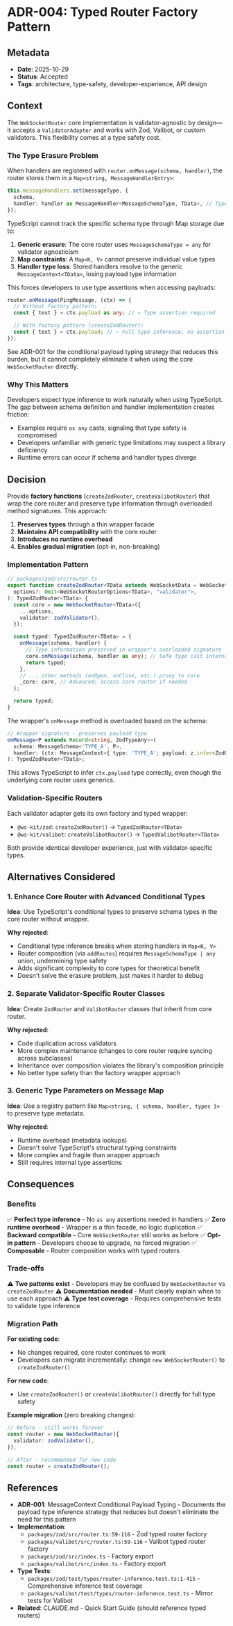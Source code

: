 # ADR-004: Typed Router Factory Pattern

## Metadata

- **Date**: 2025-10-29
- **Status**: Accepted
- **Tags**: architecture, type-safety, developer-experience, API design

## Context

The `WebSocketRouter` core implementation is validator-agnostic by design—it accepts a `ValidatorAdapter` and works with Zod, Valibot, or custom validators. This flexibility comes at a type safety cost.

### The Type Erasure Problem

When handlers are registered with `router.onMessage(schema, handler)`, the router stores them in a `Map<string, MessageHandlerEntry>`:

```typescript
this.messageHandlers.set(messageType, {
  schema,
  handler: handler as MessageHandler<MessageSchemaType, TData>, // Type erased here
});
```

TypeScript cannot track the specific schema type through Map storage due to:

1. **Generic erasure**: The core router uses `MessageSchemaType = any` for validator agnosticism
2. **Map constraints**: A `Map<K, V>` cannot preserve individual value types
3. **Handler type loss**: Stored handlers resolve to the generic `MessageContext<TData>`, losing payload type information

This forces developers to use type assertions when accessing payloads:

```typescript
router.onMessage(PingMessage, (ctx) => {
  // Without factory pattern:
  const { text } = ctx.payload as any; // ← Type assertion required

  // With factory pattern (createZodRouter):
  const { text } = ctx.payload; // ← Full type inference, no assertion
});
```

See ADR-001 for the conditional payload typing strategy that reduces this burden, but it cannot completely eliminate it when using the core `WebSocketRouter` directly.

### Why This Matters

Developers expect type inference to work naturally when using TypeScript. The gap between schema definition and handler implementation creates friction:

- Examples require `as any` casts, signaling that type safety is compromised
- Developers unfamiliar with generic type limitations may suspect a library deficiency
- Runtime errors can occur if schema and handler types diverge

## Decision

Provide **factory functions** (`createZodRouter`, `createValibotRouter`) that wrap the core router and preserve type information through overloaded method signatures. This approach:

1. **Preserves types** through a thin wrapper facade
2. **Maintains API compatibility** with the core router
3. **Introduces no runtime overhead**
4. **Enables gradual migration** (opt-in, non-breaking)

### Implementation Pattern

```typescript
// packages/zod/src/router.ts
export function createZodRouter<TData extends WebSocketData = WebSocketData>(
  options?: Omit<WebSocketRouterOptions<TData>, "validator">,
): TypedZodRouter<TData> {
  const core = new WebSocketRouter<TData>({
    ...options,
    validator: zodValidator(),
  });

  const typed: TypedZodRouter<TData> = {
    onMessage(schema, handler) {
      // Type information preserved in wrapper's overloaded signature
      core.onMessage(schema, handler as any); // Safe type cast internally
      return typed;
    },
    // ... other methods (onOpen, onClose, etc.) proxy to core
    _core: core, // Advanced: access core router if needed
  };

  return typed;
}
```

The wrapper's `onMessage` method is overloaded based on the schema:

```typescript
// Wrapper signature - preserves payload type
onMessage<P extends Record<string, ZodTypeAny>>(
  schema: MessageSchema<'TYPE_A', P>,
  handler: (ctx: MessageContext<{ type: 'TYPE_A'; payload: z.infer<ZodObject<P>> }, TData>) => void
): TypedZodRouter<TData>;
```

This allows TypeScript to infer `ctx.payload` type correctly, even though the underlying core router uses generics.

### Validation-Specific Routers

Each validator adapter gets its own factory and typed wrapper:

- `@ws-kit/zod`: `createZodRouter()` → `TypedZodRouter<TData>`
- `@ws-kit/valibot`: `createValibotRouter()` → `TypedValibotRouter<TData>`

Both provide identical developer experience, just with validator-specific types.

## Alternatives Considered

### 1. Enhance Core Router with Advanced Conditional Types

**Idea**: Use TypeScript's conditional types to preserve schema types in the core router without wrapper.

**Why rejected**:

- Conditional type inference breaks when storing handlers in `Map<K, V>`
- Router composition (via `addRoutes`) requires `MessageSchemaType | any` union, undermining type safety
- Adds significant complexity to core types for theoretical benefit
- Doesn't solve the erasure problem, just makes it harder to debug

### 2. Separate Validator-Specific Router Classes

**Idea**: Create `ZodRouter` and `ValibotRouter` classes that inherit from core router.

**Why rejected**:

- Code duplication across validators
- More complex maintenance (changes to core router require syncing across subclasses)
- Inheritance over composition violates the library's composition principle
- No better type safety than the factory wrapper approach

### 3. Generic Type Parameters on Message Map

**Idea**: Use a registry pattern like `Map<string, { schema, handler, types }>` to preserve type metadata.

**Why rejected**:

- Runtime overhead (metadata lookups)
- Doesn't solve TypeScript's structural typing constraints
- More complex and fragile than wrapper approach
- Still requires internal type assertions

## Consequences

### Benefits

✅ **Perfect type inference** - No `as any` assertions needed in handlers
✅ **Zero runtime overhead** - Wrapper is a thin facade, no logic duplication
✅ **Backward compatible** - Core `WebSocketRouter` still works as before
✅ **Opt-in pattern** - Developers choose to upgrade, no forced migration
✅ **Composable** - Router composition works with typed routers

### Trade-offs

⚠️ **Two patterns exist** - Developers may be confused by `WebSocketRouter` vs `createZodRouter`
⚠️ **Documentation needed** - Must clearly explain when to use each approach
⚠️ **Type test coverage** - Requires comprehensive tests to validate type inference

### Migration Path

**For existing code**:

- No changes required, core router continues to work
- Developers can migrate incrementally: change `new WebSocketRouter()` to `createZodRouter()`

**For new code**:

- Use `createZodRouter()` or `createValibotRouter()` directly for full type safety

**Example migration** (zero breaking changes):

```typescript
// Before - still works forever
const router = new WebSocketRouter({
  validator: zodValidator(),
});

// After - recommended for new code
const router = createZodRouter();
```

## References

- **ADR-001**: MessageContext Conditional Payload Typing - Documents the payload type inference strategy that reduces but doesn't eliminate the need for this pattern
- **Implementation**:
  - `packages/zod/src/router.ts:59-116` - Zod typed router factory
  - `packages/valibot/src/router.ts:59-116` - Valibot typed router factory
  - `packages/zod/src/index.ts` - Factory export
  - `packages/valibot/src/index.ts` - Factory export
- **Type Tests**:
  - `packages/zod/test/types/router-inference.test.ts:1-415` - Comprehensive inference test coverage
  - `packages/valibot/test/types/router-inference.test.ts` - Mirror tests for Valibot
- **Related**: CLAUDE.md - Quick Start Guide (should reference typed routers)
